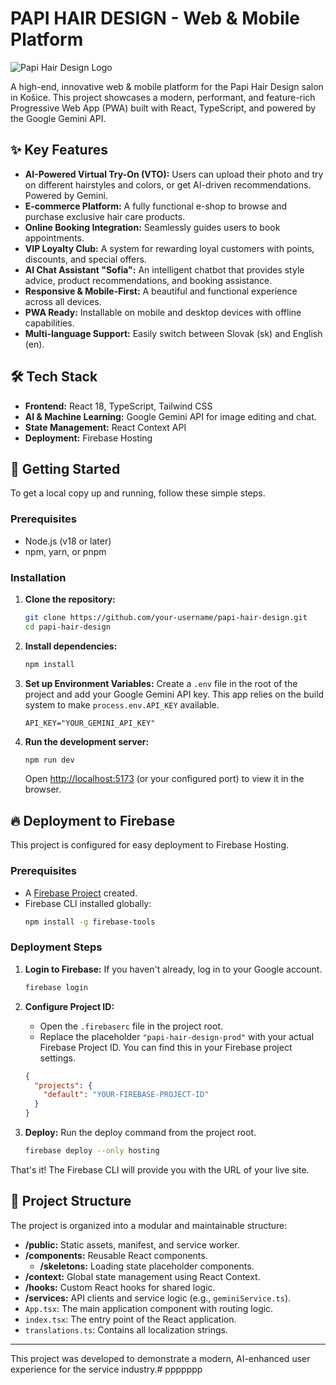 # PAPI HAIR DESIGN - Web & Mobile Platform

![Papi Hair Design Logo](/assets/logo.webp)

A high-end, innovative web & mobile platform for the Papi Hair Design salon in Košice. This project showcases a modern, performant, and feature-rich Progressive Web App (PWA) built with React, TypeScript, and powered by the Google Gemini API.

## ✨ Key Features

- **AI-Powered Virtual Try-On (VTO):** Users can upload their photo and try on different hairstyles and colors, or get AI-driven recommendations. Powered by Gemini.
- **E-commerce Platform:** A fully functional e-shop to browse and purchase exclusive hair care products.
- **Online Booking Integration:** Seamlessly guides users to book appointments.
- **VIP Loyalty Club:** A system for rewarding loyal customers with points, discounts, and special offers.
- **AI Chat Assistant "Sofia":** An intelligent chatbot that provides style advice, product recommendations, and booking assistance.
- **Responsive & Mobile-First:** A beautiful and functional experience across all devices.
- **PWA Ready:** Installable on mobile and desktop devices with offline capabilities.
- **Multi-language Support:** Easily switch between Slovak (sk) and English (en).

## 🛠️ Tech Stack

- **Frontend:** React 18, TypeScript, Tailwind CSS
- **AI & Machine Learning:** Google Gemini API for image editing and chat.
- **State Management:** React Context API
- **Deployment:** Firebase Hosting

## 🚀 Getting Started

To get a local copy up and running, follow these simple steps.

### Prerequisites

- Node.js (v18 or later)
- npm, yarn, or pnpm

### Installation

1.  **Clone the repository:**
    ```bash
    git clone https://github.com/your-username/papi-hair-design.git
    cd papi-hair-design
    ```

2.  **Install dependencies:**
    ```bash
    npm install
    ```

3.  **Set up Environment Variables:**
    Create a `.env` file in the root of the project and add your Google Gemini API key. This app relies on the build system to make `process.env.API_KEY` available.
    ```
    API_KEY="YOUR_GEMINI_API_KEY"
    ```

4.  **Run the development server:**
    ```bash
    npm run dev
    ```
    Open [http://localhost:5173](http://localhost:5173) (or your configured port) to view it in the browser.

## 🔥 Deployment to Firebase

This project is configured for easy deployment to Firebase Hosting.

### Prerequisites

- A [Firebase Project](https://console.firebase.google.com/) created.
- Firebase CLI installed globally:
  ```bash
  npm install -g firebase-tools
  ```

### Deployment Steps

1.  **Login to Firebase:**
    If you haven't already, log in to your Google account.
    ```bash
    firebase login
    ```

2.  **Configure Project ID:**
    - Open the `.firebaserc` file in the project root.
    - Replace the placeholder `"papi-hair-design-prod"` with your actual Firebase Project ID. You can find this in your Firebase project settings.
    ```json
    {
      "projects": {
        "default": "YOUR-FIREBASE-PROJECT-ID"
      }
    }
    ```

3.  **Deploy:**
    Run the deploy command from the project root.
    ```bash
    firebase deploy --only hosting
    ```

That's it! The Firebase CLI will provide you with the URL of your live site.


## 📁 Project Structure

The project is organized into a modular and maintainable structure:

- **/public:** Static assets, manifest, and service worker.
- **/components:** Reusable React components.
  - **/skeletons:** Loading state placeholder components.
- **/context:** Global state management using React Context.
- **/hooks:** Custom React hooks for shared logic.
- **/services:** API clients and service logic (e.g., `geminiService.ts`).
- `App.tsx`: The main application component with routing logic.
- `index.tsx`: The entry point of the React application.
- `translations.ts`: Contains all localization strings.

---

This project was developed to demonstrate a modern, AI-enhanced user experience for the service industry.# ppppppp
